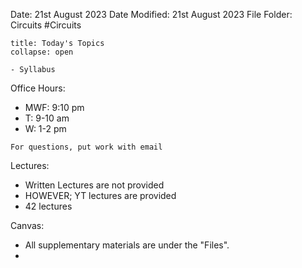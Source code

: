 Date: 21st August 2023
Date Modified: 21st August 2023
File Folder: Circuits
#Circuits

```ad-abstract
title: Today's Topics
collapse: open

- Syllabus

```

Office Hours:
- MWF: 9:10 pm
- T: 9-10 am
- W: 1-2 pm

```ad-important
For questions, put work with email
```

Lectures:
- Written Lectures are not provided
- HOWEVER; YT lectures are provided
- 42 lectures

Canvas:
- All supplementary materials are under the "Files".
- 
